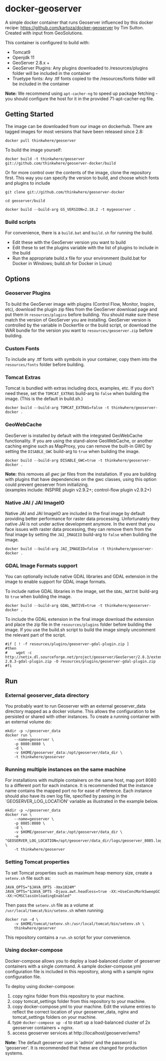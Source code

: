 # docker-geoserver

A simple docker container that runs Geoserver influenced by this docker
recipe: https://github.com/kartoza/docker-geoserver by Tim Sutton. Created with input from GeoSolutions.

This container is configured to build with:
* Tomcat9
* Openjdk 11 
* GeoServer 2.8.x +
* GeoServer Plugins: Any plugins downloaded to /resources/plugins  folder will be included in the container
* Truetype fonts: Any .ttf fonts copied to the /resources/fonts folder will be included in the container


**Note:** We recommend using ``apt-cacher-ng`` to speed up package fetching -
you should configure the host for it in the provided 71-apt-cacher-ng file.

## Getting Started

The image can be downloaded from our image on dockerhub.  There are tagged images for most versions that have been released since 2.8:

```shell
docker pull thinkwhere/geoserver
```

To build the image yourself:

```shell
docker build -t thinkwhere/geoserver git://github.com/thinkwhere/geoserver-docker/build
```

Or for more control over the contents of the image, clone the repository first.  This way you can specify the version to build, and choose which fonts and plugins to include 


```shell
git clone git://github.com/thinkwhere/geoserver-docker

cd geoserver/build

docker build --build-arg GS_VERSION=2.18.2 -t mygeoserver .
```

### Build scripts

For convenience, there is a `build.bat` and `build.sh` for running the build.
- Edit these with the GeoServer version you want to build
- Edit these to set the plugins variable with the list of plugins to include in the build
- Run the appropriate build.x file for your environment  (build.bat for Docker in Windows;  build.sh for Docker in Linux)


## Options

### Geoserver Plugins

To build the GeoServer image with plugins (Control Flow, Monitor, Inspire, etc), 
download the plugin zip files from the GeoServer download page and put them in 
`resources/plugins` before building.  You should make sure these match the version of
GeoServer you are installing.
GeoServer version is controlled by the variable in Dockerfile or the build script, or download the WAR bundle
for the version you want to `resources/geoserver.zip` before building.

### Custom Fonts

To include any .ttf fonts with symbols in your container, copy them into the `resources/fonts` folder
before building.

### Tomcat Extras

Tomcat is bundled with extras including docs, examples, etc.  If you don't need these, set
the `TOMCAT_EXTRAS` build-arg to `false` when building the image.  (This is the default in 
build.sh.)

```shell
docker build --build-arg TOMCAT_EXTRAS=false -t thinkwhere/geoserver-docker .
```

### GeoWebCache

GeoServer is installed by default with the integrated GeoWebCache functionality.  If you are using
the stand-alone GeoWebCache, or another caching engine such as MapProxy, you can remove the built-in GWC
by setting the `DISABLE_GWC` build-arg to `true` when building the image.

```shell
docker build --build-arg DISABLE_GWC=true -t thinkwhere/geoserver-docker .
```

**Note:** this removes all *gwc* jar files from the installation. If you are building with plugins that have 
dependencies on the gwc classes, using this option could prevent geoserver from initializing.  
(examples include:  INSPIRE plugin v2.9.2+; control-flow plugin v2.9.2+)

### Native JAI / JAI ImageIO

Native JAI and JAI ImageIO are included in the final image by default providing better
performance for raster data processing. Unfortunately they native JAI is not under active
development anymore. In the event that you face issues with raster data processing,
they can remove them from the final image by setting the `JAI_IMAGEIO` build-arg to `false`
when building the image.

```shell
docker build --build-arg JAI_IMAGEIO=false -t thinkwhere/geoserver-docker .
```

### GDAL Image Formats support

You can optionally include native GDAL libraries and GDAL extension in the image to enable
support for GDAL image formats.

To include native GDAL libraries in the image, set the `GDAL_NATIVE` build-arg to `true`
when building the image.

```shell
docker build --build-arg GDAL_NATIVE=true -t thinkwhere/geoserver-docker .
```

To include the GDAL extension in the final image download the extension and place the zip
file in the `resources/plugins` folder before building the image. If you use the build.sh
script to build the image simply uncomment the relevant part of the script.

```shell
#if [ ! -f resources/plugins/geoserver-gdal-plugin.zip ]
#then
#    wget -c http://netix.dl.sourceforge.net/project/geoserver/GeoServer/2.8.3/extensions/geoserver-2.8.3-gdal-plugin.zip -O resources/plugins/geoserver-gdal-plugin.zip
#fi
```

## Run

### External geoserver_data directory
You probably want to run Geoserver with an external geoserver_data directory mapped as a docker volume.
This allows the configuration to be persisted or shared with other instances. To create a running container 
with an external volume do:

```shell
mkdir -p ~/geoserver_data
docker run \
	--name=geoserver \
	-p 8080:8080 \
	-d \
	-v $HOME/geoserver_data:/opt/geoserver/data_dir \
	-t thinkwhere/geoserver
```

### Running multiple instances on the same machine
For installations with multiple containers on the same host, map port 8080 to a different port for each
instance.  It is recommended that the instance name contains the mapped port no for ease of reference.
Each instance should also have its own log file, specified by passing in the `GEOSERVER_LOG_LOCATION'
variable as illustrated in the example below.

```shell
mkdir -p ~/geoserver_data
docker run \
	--name=geoserver \
	-p 8085:8080 \
	-d \
	-v $HOME/geoserver_data:/opt/geoserver/data_dir \
	-e "GEOSERVER_LOG_LOCATION=/opt/geoserver/data_dir/logs/geoserver_8085.log" \
	-t thinkwhere/geoserver
```

### Setting Tomcat properties

To set Tomcat properties such as maximum heap memory size, create a `setenv.sh` 
file such as:

```shell
JAVA_OPTS="$JAVA_OPTS -Xmx1024M"
JAVA_OPTS="$JAVA_OPTS -Djava.awt.headless=true -XX:+UseConcMarkSweepGC -XX:+CMSClassUnloadingEnabled"
```

Then pass the `setenv.sh` file as a volume at `/usr/local/tomcat/bin/setenv.sh` when running:

```shell
docker run -d \
    -v $HOME/tomcat/setenv.sh:/usr/local/tomcat/bin/setenv.sh \
    thinkwhere/geserver
```

This repository contains a ``run.sh`` script for your convenience.

### Using docker-compose

Docker-compose allows you to deploy a load-balanced cluster of geoserver containers with a single command.  A sample docker-compose.yml configuration file is included in this repository, along with a sample nginx configuration file.

To deploy using docker-compose:

1. copy nginx folder from this repository to your machine.
2. copy tomcat_settings folder from this repository to your machine.
3. copy docker-compose.yml to your machine.  Edit the volume entries to reflect the correct location of your geoserver_data, nginx and tomcat_settings folders on your machine.
4. type `docker-compose up -d`  to start up a load-balanced cluster of 2x geoserver containers + nginx.
5. access geoserver services at  http://localhost/geoserver/wms?

**Note:** The default geoserver user is 'admin' and the password is 'geoserver'.
It is recommended that these are changed for production systems.

